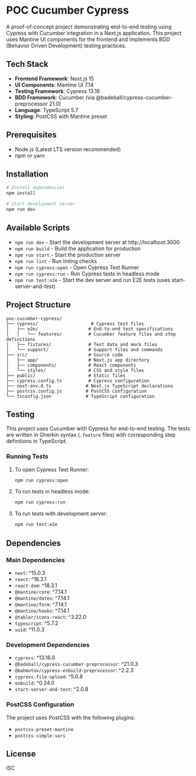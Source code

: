 # POC Cucumber Cypress

A proof-of-concept project demonstrating end-to-end testing using Cypress with Cucumber integration in a Next.js application. This project uses Mantine UI components for the frontend and implements BDD (Behavior Driven Development) testing practices.

## Tech Stack

- **Frontend Framework**: Next.js 15
- **UI Components**: Mantine UI 7.14
- **Testing Framework**: Cypress 13.16
- **BDD Framework**: Cucumber (via @badeball/cypress-cucumber-preprocessor 21.0)
- **Language**: TypeScript 5.7
- **Styling**: PostCSS with Mantine preset

## Prerequisites

- Node.js (Latest LTS version recommended)
- npm or yarn

## Installation

```bash
# Install dependencies
npm install

# Start development server
npm run dev
```

## Available Scripts

- `npm run dev` - Start the development server at http://localhost:3000
- `npm run build` - Build the application for production
- `npm run start` - Start the production server
- `npm run lint` - Run linting checks
- `npm run cypress:open` - Open Cypress Test Runner
- `npm run cypress:run` - Run Cypress tests in headless mode
- `npm run test:e2e` - Start the dev server and run E2E tests (uses start-server-and-test)

## Project Structure

```
poc-cucumber-cypress/
├── cypress/                    # Cypress test files
│   ├── e2e/                   # End-to-end test specifications
│   │   └── features/          # Cucumber feature files and step definitions
│   ├── fixtures/              # Test data and mock files
│   └── support/               # Support files and commands
├── src/                       # Source code
│   ├── app/                   # Next.js app directory
│   ├── components/            # React components
│   └── styles/                # CSS and style files
├── public/                    # Static files
├── cypress.config.ts          # Cypress configuration
├── next-env.d.ts             # Next.js TypeScript declarations
├── postcss.config.js         # PostCSS configuration
└── tsconfig.json             # TypeScript configuration
```

## Testing

This project uses Cucumber with Cypress for end-to-end testing. The tests are written in Gherkin syntax (`.feature` files) with corresponding step definitions in TypeScript.

### Running Tests

1. To open Cypress Test Runner:

   ```bash
   npm run cypress:open
   ```

2. To run tests in headless mode:

   ```bash
   npm run cypress:run
   ```

3. To run tests with development server:
   ```bash
   npm run test:e2e
   ```

## Dependencies

### Main Dependencies

- `next`: ^15.0.3
- `react`: ^18.3.1
- `react-dom`: ^18.3.1
- `@mantine/core`: ^7.14.1
- `@mantine/dates`: ^7.14.1
- `@mantine/form`: ^7.14.1
- `@mantine/hooks`: ^7.14.1
- `@tabler/icons-react`: ^3.22.0
- `typescript`: ^5.7.2
- `uuid`: ^11.0.3

### Development Dependencies

- `cypress`: ^13.16.0
- `@badeball/cypress-cucumber-preprocessor`: ^21.0.3
- `@bahmutov/cypress-esbuild-preprocessor`: ^2.2.3
- `cypress-file-upload`: ^5.0.8
- `esbuild`: ^0.24.0
- `start-server-and-test`: ^2.0.8

### PostCSS Configuration

The project uses PostCSS with the following plugins:

- `postcss-preset-mantine`
- `postcss-simple-vars`

## License

ISC

